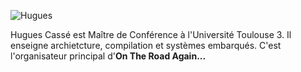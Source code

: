 ---
---

![Hugues](/authors/hugues-casse/elephant.png)

Hugues Cassé est Maître de Conférence à l'Université Toulouse 3.
Il enseigne archietcture, compilation et systèmes embarqués.
C'est l'organisateur principal d'**On The Road Again...**

